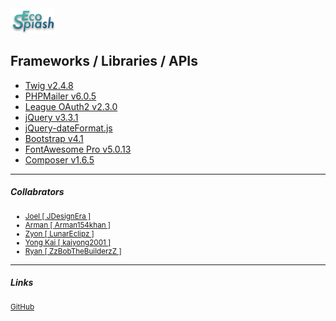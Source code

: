 <img src="assets/img/logo/ecosplash_colored.png" />

Frameworks / Libraries / APIs
------
* [Twig v2.4.8](https://twig.symfony.com/)
* [PHPMailer v6.0.5](https://github.com/PHPMailer/PHPMailer)
* [League OAuth2 v2.3.0](https://github.com/thephpleague/oauth2-client)
* [jQuery v3.3.1](https://jquery.com/)
* [jQuery-dateFormat.js](https://github.com/phstc/jquery-dateFormat)
* [Bootstrap v4.1](https://getbootstrap.com/)
* [FontAwesome Pro v5.0.13](https://fontawesome.com/)
* [Composer v1.6.5](https://getcomposer.org/)

------
##### Collabrators
<ul>
  <sup><li><a href="https://github.com/JDesignEra">Joel [ JDesignEra ]</a></li></sup>
  <sup><li><a href="https://github.com/Arman154khan">Arman [ Arman154khan ]</a></li></sup>
  <sup><li><a href="https://github.com/LunarEclipz">Zyon [ LunarEclipz ]</a></li></sup>
  <sup><li><a href="https://github.com/kaiyong2001">Yong Kai [ kaiyong2001 ]</a></li></sup>
  <sup><li><a href="https://github.com/ZzBobTheBuilderzZ">Ryan [ ZzBobTheBuilderzZ ]</a></li></sup>
</ul>

------
##### Links
<sup><a href="https://github.com/JDesignEra/ecosplash">GitHub</a></sup>